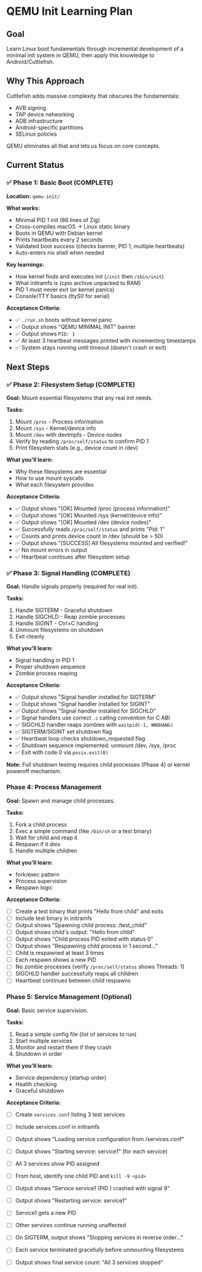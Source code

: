 # QEMU Init Learning Plan

## Goal
Learn Linux boot fundamentals through incremental development of a minimal init system in QEMU, then apply this knowledge to Android/Cuttlefish.

## Why This Approach
Cuttlefish adds massive complexity that obscures the fundamentals:
- AVB signing
- TAP device networking  
- ADB infrastructure
- Android-specific partitions
- SELinux policies

QEMU eliminates all that and lets us focus on core concepts.

## Current Status

### ✅ Phase 1: Basic Boot (COMPLETE)
**Location:** `qemu-init/`

**What works:**
- Minimal PID 1 init (66 lines of Zig)
- Cross-compiles macOS → Linux static binary
- Boots in QEMU with Debian kernel
- Prints heartbeats every 2 seconds
- Validated boot success (checks banner, PID 1, multiple heartbeats)
- Auto-enters nix shell when needed

**Key learnings:**
- How kernel finds and executes init (`/init` then `/sbin/init`)
- What initramfs is (cpio archive unpacked to RAM)
- PID 1 must never exit (or kernel panics)
- Console/TTY basics (ttyS0 for serial)

**Acceptance Criteria:**
- ✅ `./run.sh` boots without kernel panic
- ✅ Output shows "QEMU MINIMAL INIT" banner
- ✅ Output shows `PID: 1`
- ✅ At least 3 heartbeat messages printed with incrementing timestamps
- ✅ System stays running until timeout (doesn't crash or exit)

## Next Steps

### ✅ Phase 2: Filesystem Setup (COMPLETE)
**Goal:** Mount essential filesystems that any real init needs.

**Tasks:**
1. Mount `/proc` - Process information
2. Mount `/sys` - Kernel/device info  
3. Mount `/dev` with devtmpfs - Device nodes
4. Verify by reading `/proc/self/status` to confirm PID 1
5. Print filesystem stats (e.g., device count in /dev)

**What you'll learn:**
- Why these filesystems are essential
- How to use mount syscalls
- What each filesystem provides

**Acceptance Criteria:**
- ✅ Output shows "[OK] Mounted /proc (process information)"
- ✅ Output shows "[OK] Mounted /sys (kernel/device info)"
- ✅ Output shows "[OK] Mounted /dev (device nodes)"
- ✅ Successfully reads `/proc/self/status` and prints "Pid: 1"
- ✅ Counts and prints device count in /dev (should be > 50)
- ✅ Output shows "[SUCCESS] All filesystems mounted and verified!"
- ✅ No mount errors in output
- ✅ Heartbeat continues after filesystem setup

### ✅ Phase 3: Signal Handling (COMPLETE)
**Goal:** Handle signals properly (required for real init).

**Tasks:**
1. Handle SIGTERM - Graceful shutdown
2. Handle SIGCHLD - Reap zombie processes
3. Handle SIGINT - Ctrl+C handling
4. Unmount filesystems on shutdown
5. Exit cleanly

**What you'll learn:**
- Signal handling in PID 1
- Proper shutdown sequence
- Zombie process reaping

**Acceptance Criteria:**
- ✅ Output shows "Signal handler installed for SIGTERM"
- ✅ Output shows "Signal handler installed for SIGINT"
- ✅ Output shows "Signal handler installed for SIGCHLD"
- ✅ Signal handlers use correct `.c` calling convention for C ABI
- ✅ SIGCHLD handler reaps zombies with `waitpid(-1, WNOHANG)`
- ✅ SIGTERM/SIGINT set shutdown flag
- ✅ Heartbeat loop checks shutdown_requested flag
- ✅ Shutdown sequence implemented: unmount /dev, /sys, /proc
- ✅ Exit with code 0 via `posix.exit(0)`

**Note:** Full shutdown testing requires child processes (Phase 4) or kernel poweroff mechanism.

### Phase 4: Process Management
**Goal:** Spawn and manage child processes.

**Tasks:**
1. Fork a child process
2. Exec a simple command (like `/bin/sh` or a test binary)
3. Wait for child and reap it
4. Respawn if it dies
5. Handle multiple children

**What you'll learn:**
- fork/exec pattern
- Process supervision
- Respawn logic

**Acceptance Criteria:**
- [ ] Create a test binary that prints "Hello from child" and exits
- [ ] Include test binary in initramfs
- [ ] Output shows "Spawning child process: /test_child"
- [ ] Output shows child's output: "Hello from child"
- [ ] Output shows "Child process PID <pid> exited with status 0"
- [ ] Output shows "Respawning child process in 1 second..."
- [ ] Child is respawned at least 3 times
- [ ] Each respawn shows a new PID
- [ ] No zombie processes (verify `/proc/self/status` shows Threads: 1)
- [ ] SIGCHLD handler successfully reaps all children
- [ ] Heartbeat continues between child respawns

### Phase 5: Service Management (Optional)
**Goal:** Basic service supervision.

**Tasks:**
1. Read a simple config file (list of services to run)
2. Start multiple services
3. Monitor and restart them if they crash
4. Shutdown in order

**What you'll learn:**
- Service dependency (startup order)
- Health checking
- Graceful shutdown

**Acceptance Criteria:**
- [ ] Create `services.conf` listing 3 test services
- [ ] Include services.conf in initramfs
- [ ] Output shows "Loading service configuration from /services.conf"
- [ ] Output shows "Starting service: service1" (for each service)
- [ ] All 3 services show PID assigned
- [ ] From host, identify one child PID and `kill -9 <pid>`
- [ ] Output shows "Service service1 (PID <pid>) crashed with signal 9"
- [ ] Output shows "Restarting service: service1"
- [ ] Service1 gets a new PID
- [ ] Other services continue running unaffected
- [ ] On SIGTERM, output shows "Stopping services in reverse order..."
- [ ] Each service terminated gracefully before unmounting filesystems
- [ ] Output shows final service count: "All 3 services stopped"


